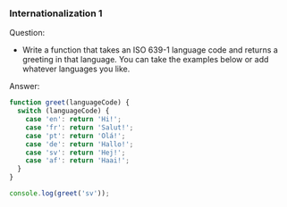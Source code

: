 

### Internationalization 1

Question: 
* Write a function that takes an ISO 639-1 language code and returns a greeting in that language. You can take the examples below or add whatever languages you like.


Answer:

```javascript
function greet(languageCode) {
  switch (languageCode) {
    case 'en': return 'Hi!';
    case 'fr': return 'Salut!';
    case 'pt': return 'Olá!';
    case 'de': return 'Hallo!';
    case 'sv': return 'Hej!';
    case 'af': return 'Haai!';
  }    
}

console.log(greet('sv'));
```
